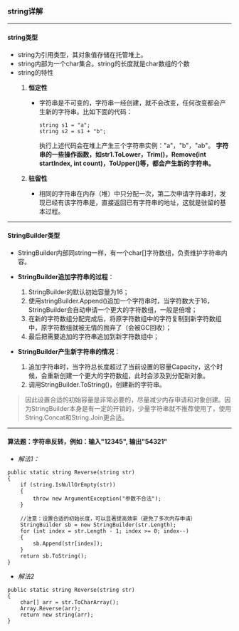 ### string详解
---
#### string类型
- string为引用类型，其对象值存储在托管堆上。
- string内部为一个char集合。string的长度就是char数组的个数
- string的特性
    1. **恒定性**  
        - 字符串是不可变的，字符串一经创建，就不会改变，任何改变都会产生新的字符串。比如下面的代码： 

            ```
            string s1 = "a";  
            string s2 = s1 + "b";
            ```
            执行上述代码会在堆上产生三个字符串实例："a"，"b"，"ab"。   **字符串的一些操作函数，如str1.ToLower，Trim()，Remove(int startIndex, int count)，ToUpper()等，都会产生新的字符串。**
    2. **驻留性**  
    
        - 相同的字符串在内存（堆）中只分配一次，第二次申请字符串时，发现已经有该字符串是，直接返回已有字符串的地址，这就是驻留的基本过程。 
        
---

#### StringBuilder类型  
- StringBuilder内部同string一样，有一个char[]字符数组，负责维护字符串内容。

- **StringBuilder追加字符串的过程**：
    1. StringBuilder的默认初始容量为16；
    2. 使用stringBuilder.Append()追加一个字符串时，当字符数大于16，StringBuilder会自动申请一个更大的字符数组，一般是倍增；
    3. 在新的字符数组分配完成后，将原字符数组中的字符复制到新字符数组中，原字符数组就被无情的抛弃了（会被GC回收）；
    4. 最后把需要追加的字符串追加到新字符数组中；  
- **StringBuilder产生新字符串的情况**：
    1. 追加字符串时，当字符总长度超过了当前设置的容量Capacity，这个时候，会重新创建一个更大的字符数组，此时会涉及到分配新对象。
    2. 调用StringBuilder.ToString()，创建新的字符串。
    

>因此设置合适的初始容量是非常必要的，尽量减少内存申请和对象创建。因为StringBuilder本身是有一定的开销的，少量字符串就不推荐使用了，使用String.Concat和String.Join更合适。

---

#### 算法题：字符串反转，例如：输入"12345", 输出"54321"  
- *解法1：*

```
public static string Reverse(string str)
{
    if (string.IsNullOrEmpty(str))
    {
        throw new ArgumentException("参数不合法");
    }

    //注意：设置合适的初始长度，可以显著提高效率（避免了多次内存申请）
    StringBuilder sb = new StringBuilder(str.Length);
    for (int index = str.Length - 1; index >= 0; index--)
    {
        sb.Append(str[index]);
    }
    return sb.ToString();
}
```
- *解法2*

```
public static string Reverse(string str)
{
    char[] arr = str.ToCharArray();
    Array.Reverse(arr);
    return new string(arr);
}
```
